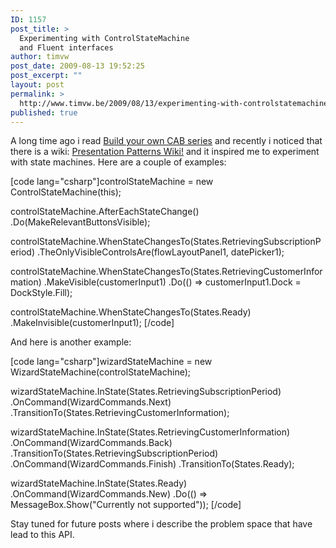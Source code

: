 ```yaml
---
ID: 1157
post_title: >
  Experimenting with ControlStateMachine
  and Fluent interfaces
author: timvw
post_date: 2009-08-13 19:52:25
post_excerpt: ""
layout: post
permalink: >
  http://www.timvw.be/2009/08/13/experimenting-with-controlstatemachine-and-fluent-interfaces/
published: true
---
```

<p>A long time ago i read <a href="http://codebetter.com/blogs/jeremy.miller/archive/2007/07/25/the-build-your-own-cab-series-table-of-contents.aspx">Build your own CAB series</a> and recently i noticed that there is a wiki: <a href="http://www.jeremydmiller.com/ppatterns/Default.aspx?Page=MainPage&AspxAutoDetectCookieSupport=1">Presentation Patterns Wiki!</a> and it inspired me to experiment with state machines. Here are a couple of examples:</p>

[code lang="csharp"]controlStateMachine = new ControlStateMachine<states>(this);

controlStateMachine.AfterEachStateChange()
 .Do(MakeRelevantButtonsVisible);

controlStateMachine.WhenStateChangesTo(States.RetrievingSubscriptionPeriod)
 .TheOnlyVisibleControlsAre(flowLayoutPanel1, datePicker1);

controlStateMachine.WhenStateChangesTo(States.RetrievingCustomerInformation)
 .MakeVisible(customerInput1)
 .Do(() => customerInput1.Dock = DockStyle.Fill);

controlStateMachine.WhenStateChangesTo(States.Ready)
 .MakeInvisible(customerInput1);
[/code]

<p>And here is another example:</p>

[code lang="csharp"]wizardStateMachine = new WizardStateMachine<states>(controlStateMachine);

wizardStateMachine.InState(States.RetrievingSubscriptionPeriod)
 .OnCommand(WizardCommands.Next)
  .TransitionTo(States.RetrievingCustomerInformation);

wizardStateMachine.InState(States.RetrievingCustomerInformation)
 .OnCommand(WizardCommands.Back)
  .TransitionTo(States.RetrievingSubscriptionPeriod)
 .OnCommand(WizardCommands.Finish)
  .TransitionTo(States.Ready);

wizardStateMachine.InState(States.Ready)
 .OnCommand(WizardCommands.New)
  .Do(() => MessageBox.Show("Currently not supported"));
[/code]

<p>Stay tuned for future posts where i describe the problem space that have lead to this API.</p>